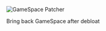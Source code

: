 ![GameSpace Patcher](https://github.com/user-attachments/assets/db34b5ad-bd5a-4cc5-8a5d-95aee1db80e7)

Bring back GameSpace after debloat
